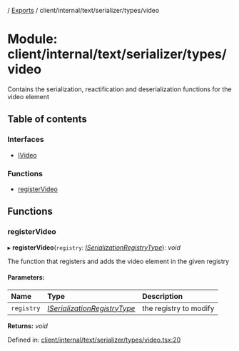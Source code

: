 [](../README.md) / [Exports](../modules.md) / client/internal/text/serializer/types/video

# Module: client/internal/text/serializer/types/video

Contains the serialization, reactification and deserialization functions
for the video element

## Table of contents

### Interfaces

- [IVideo](../interfaces/client_internal_text_serializer_types_video.ivideo.md)

### Functions

- [registerVideo](client_internal_text_serializer_types_video.md#registervideo)

## Functions

### registerVideo

▸ **registerVideo**(`registry`: [*ISerializationRegistryType*](../interfaces/client_internal_text_serializer.iserializationregistrytype.md)): *void*

The function that registers and adds the video element in the given
registry

#### Parameters:

Name | Type | Description |
:------ | :------ | :------ |
`registry` | [*ISerializationRegistryType*](../interfaces/client_internal_text_serializer.iserializationregistrytype.md) | the registry to modify    |

**Returns:** *void*

Defined in: [client/internal/text/serializer/types/video.tsx:20](https://github.com/onzag/itemize/blob/11a98dec/client/internal/text/serializer/types/video.tsx#L20)
